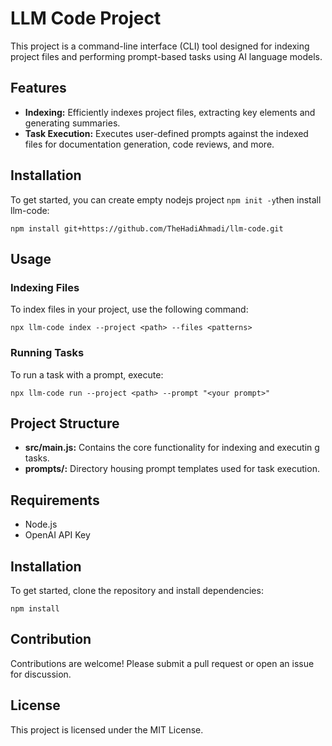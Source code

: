 # LLM Code Project
This project is a command-line interface (CLI) tool designed for indexing project files and performing prompt-based tasks using AI language models.

## Features
- **Indexing:** Efficiently indexes project files, extracting key elements and generating summaries.
- **Task Execution:** Executes user-defined prompts against the indexed files for documentation generation, code reviews, and more.

## Installation
To get started, you can create empty nodejs project `npm init -y`then install llm-code:

```
npm install git+https://github.com/TheHadiAhmadi/llm-code.git
```

## Usage


### Indexing Files
To index files in your project, use the following command:

```
npx llm-code index --project <path> --files <patterns>
```

### Running Tasks
To run a task with a prompt, execute:
```
npx llm-code run --project <path> --prompt "<your prompt>"
```

## Project Structure
- **src/main.js:** Contains the core functionality for indexing and executin
g tasks.
- **prompts/:** Directory housing prompt templates used for task execution.

## Requirements
- Node.js
- OpenAI API Key

## Installation
To get started, clone the
repository and install dependencies:
```
npm install
```

## Contribution
Contributions are welcome! Please submit a pull request or open an issue for discussion.

## License
This project is licensed under the MIT License.
